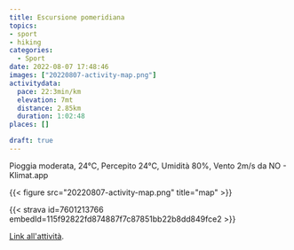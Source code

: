 ```yaml
---
title: Escursione pomeridiana 
topics:
- sport
- hiking
categories:
  - Sport
date: 2022-08-07 17:48:46
images: ["20220807-activity-map.png"]
activitydata:
  pace: 22:3min/km
  elevation: 7mt
  distance: 2.85km
  duration: 1:02:48
places: []

draft: true
---
```


Pioggia moderata, 24°C, Percepito 24°C, Umidità 80%, Vento 2m/s da NO - Klimat.app

<!--more-->




{{< figure src="20220807-activity-map.png" title="map" >}}


{{< strava id=7601213766 embedId=115f92822fd874887f7c87851bb22b8dd849fce2 >}}

[Link all'attività](https://strava.com/activities/7601213766).
